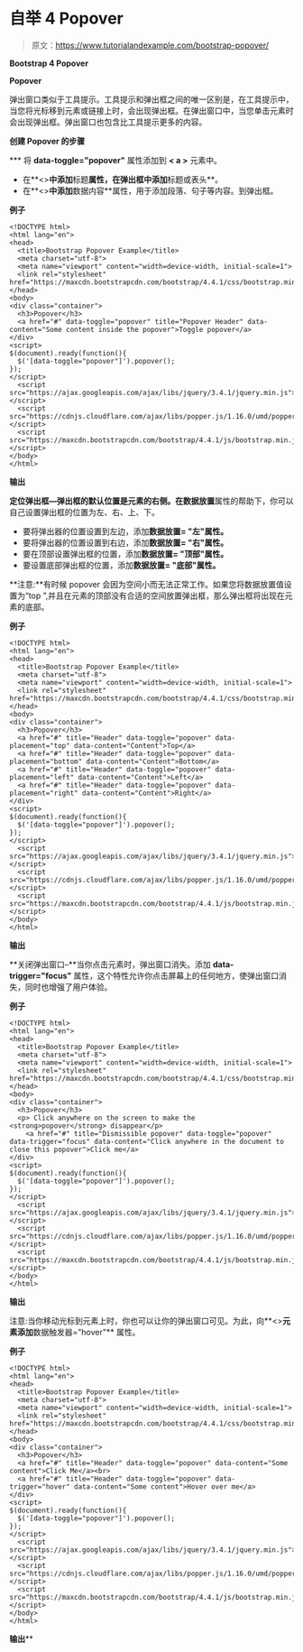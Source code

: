 # 自举 4 Popover

> 原文：<https://www.tutorialandexample.com/bootstrap-popover/>

**Bootstrap 4 Popover**

**Popover**

弹出窗口类似于工具提示。工具提示和弹出框之间的唯一区别是，在工具提示中，当您将光标移到元素或链接上时，会出现弹出框。在弹出窗口中，当您单击元素时会出现弹出框。弹出窗口也包含比工具提示更多的内容。

**创建 Popover 的步骤**

 ***   将 **data-toggle="popover"** 属性添加到 **< a >** 元素中。
*   在**<>**中添加**标题**属性，在弹出框中添加**标题或表头**。
*   在**<>**中添加**数据内容**属性，用于添加段落、句子等内容。到弹出框。

**例子**

```
<!DOCTYPE html>
<html lang="en">
<head>
  <title>Bootstrap Popover Example</title>
  <meta charset="utf-8">
  <meta name="viewport" content="width=device-width, initial-scale=1">
  <link rel="stylesheet" href="https://maxcdn.bootstrapcdn.com/bootstrap/4.4.1/css/bootstrap.min.css">
</head>
<body>
<div class="container">
  <h3>Popover</h3>
  <a href="#" data-toggle="popover" title="Popover Header" data-content="Some content inside the popover">Toggle popover</a>
</div>
<script>
$(document).ready(function(){
  $('[data-toggle="popover"]').popover();  
});
</script>
  <script src="https://ajax.googleapis.com/ajax/libs/jquery/3.4.1/jquery.min.js"></script>
  <script src="https://cdnjs.cloudflare.com/ajax/libs/popper.js/1.16.0/umd/popper.min.js"></script>
  <script src="https://maxcdn.bootstrapcdn.com/bootstrap/4.4.1/js/bootstrap.min.js"></script>
</body>
</html>
```

**输出**

**定位弹出框—**弹出框的默认位置是元素的右侧。在**数据放置**属性的帮助下，你可以自己设置弹出框的位置为左、右、上、下。

*   要将弹出器的位置设置到左边，添加**数据放置= "左"**属性**。**
*   要将弹出器的位置设置到右边，添加**数据放置= "右"**属性**。**
*   要在顶部设置弹出框的位置，添加**数据放置= "顶部"**属性**。**
*   要设置底部弹出框的位置，添加**数据放置= "底部"**属性**。**

**注意:**有时候 popover 会因为空间小而无法正常工作。如果您将数据放置值设置为“top ”,并且在元素的顶部没有合适的空间放置弹出框，那么弹出框将出现在元素的底部。

**例子**

```
<!DOCTYPE html>
<html lang="en">
<head>
  <title>Bootstrap Popover Example</title>
  <meta charset="utf-8">
  <meta name="viewport" content="width=device-width, initial-scale=1">
  <link rel="stylesheet" href="https://maxcdn.bootstrapcdn.com/bootstrap/4.4.1/css/bootstrap.min.css">
</head>
<body>
<div class="container">
  <h3>Popover</h3>
  <a href="#" title="Header" data-toggle="popover" data-placement="top" data-content="Content">Top</a>
  <a href="#" title="Header" data-toggle="popover" data-placement="bottom" data-content="Content">Bottom</a>
  <a href="#" title="Header" data-toggle="popover" data-placement="left" data-content="Content">Left</a>
  <a href="#" title="Header" data-toggle="popover" data-placement="right" data-content="Content">Right</a>
</div>
<script>
$(document).ready(function(){
  $('[data-toggle="popover"]').popover();  
});
</script>
  <script src="https://ajax.googleapis.com/ajax/libs/jquery/3.4.1/jquery.min.js"></script>
  <script src="https://cdnjs.cloudflare.com/ajax/libs/popper.js/1.16.0/umd/popper.min.js"></script>
  <script src="https://maxcdn.bootstrapcdn.com/bootstrap/4.4.1/js/bootstrap.min.js"></script>
</body>
</html>
```

**输出**

**关闭弹出窗口–**当你点击元素时，弹出窗口消失。添加 **data-trigger="focus"** 属性，这个特性允许你点击屏幕上的任何地方，使弹出窗口消失，同时也增强了用户体验。

**例子**

```
<!DOCTYPE html>
<html lang="en">
<head>
  <title>Bootstrap Popover Example</title>
  <meta charset="utf-8">
  <meta name="viewport" content="width=device-width, initial-scale=1">
  <link rel="stylesheet" href="https://maxcdn.bootstrapcdn.com/bootstrap/4.4.1/css/bootstrap.min.css">
</head>
<body>
<div class="container">
  <h3>Popover</h3>
  <p> Click anywhere on the screen to make the <strong>popover</strong> disappear</p>
    <a href="#" title="Dismissible popover" data-toggle="popover" data-trigger="focus" data-content="Click anywhere in the document to close this popover">Click me</a>
</div>
<script>
$(document).ready(function(){
  $('[data-toggle="popover"]').popover();  
});
</script>
  <script src="https://ajax.googleapis.com/ajax/libs/jquery/3.4.1/jquery.min.js"></script>
  <script src="https://cdnjs.cloudflare.com/ajax/libs/popper.js/1.16.0/umd/popper.min.js"></script>
  <script src="https://maxcdn.bootstrapcdn.com/bootstrap/4.4.1/js/bootstrap.min.js"></script>
</body>
</html>
```

**输出**

注意:当你移动光标到元素上时，你也可以让你的弹出窗口可见。为此，向**<>**元素添加**数据触发器="hover"** 属性。

**例子**

```
<!DOCTYPE html>
<html lang="en">
<head>
  <title>Bootstrap Popover Example</title>
  <meta charset="utf-8">
  <meta name="viewport" content="width=device-width, initial-scale=1">
  <link rel="stylesheet" href="https://maxcdn.bootstrapcdn.com/bootstrap/4.4.1/css/bootstrap.min.css">
</head>
<body>
<div class="container">
  <h3>Popover</h3>
  <a href="#" title="Header" data-toggle="popover" data-content="Some content">Click Me</a><br>
  <a href="#" title="Header" data-toggle="popover" data-trigger="hover" data-content="Some content">Hover over me</a>
</div>
<script>
$(document).ready(function(){
  $('[data-toggle="popover"]').popover();  
});
</script>
  <script src="https://ajax.googleapis.com/ajax/libs/jquery/3.4.1/jquery.min.js"></script>
  <script src="https://cdnjs.cloudflare.com/ajax/libs/popper.js/1.16.0/umd/popper.min.js"></script>
  <script src="https://maxcdn.bootstrapcdn.com/bootstrap/4.4.1/js/bootstrap.min.js"></script>
</body>
</html>
```

**输出****